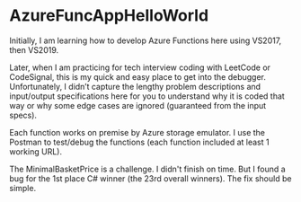 # AzureFuncAppHelloWorld

Initially, I am learning how to develop Azure Functions here using VS2017, then VS2019.

Later, when I am practicing for tech interview coding with LeetCode or CodeSignal, this is my quick and easy place to get into the debugger. Unfortunately, I didn’t capture the lengthy problem descriptions and input/output specifications here for you to understand why it is coded that way or why some edge cases are ignored (guaranteed from the input specs).

Each function works on premise by Azure storage emulator. I use the Postman to test/debug the functions (each function included at least 1 working URL).

The MinimalBasketPrice is a challenge. I didn't finish on time. But I found a bug for the 1st place C# winner (the 23rd overall winners). The fix should be simple.
